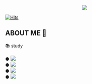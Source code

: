 <p align="center">
  <img src="https://capsule-render.vercel.app/api?type=wave&color=FFFF00&height=300&section=header&text=PARK CHOEUN&fontSize=70" />
</p>

[![Hits](https://hits.seeyoufarm.com/api/count/incr/badge.svg?url=https%3A%2F%2Fgithub.com%2Fu-huna&count_bg=%23F0D949&title_bg=%2396DA47&icon=&icon_color=%23FFFFFF&title=hits&edge_flat=false)](https://hits.seeyoufarm.com)

## ABOUT ME 🎁

<div>📚 study <div>
 <br>		
● <img src="https://img.shields.io/badge/html5-E34F26?style=for-the-badge&logo=html5&logoColor=white"> <br>
● <img src="https://img.shields.io/badge/C Sharp-239120?style=for-the-badge&logo=C Sharp&logoColor=white"> <br>
● <img src="https://img.shields.io/badge/Java-007396?style=for-the-badge&logo=html5&logoColor=white"> <br>
● <img src="https://img.shields.io/badge/CSS Wizardry-F43059?style=for-the-badge&logo=html5&logoColor=white"> <br>
